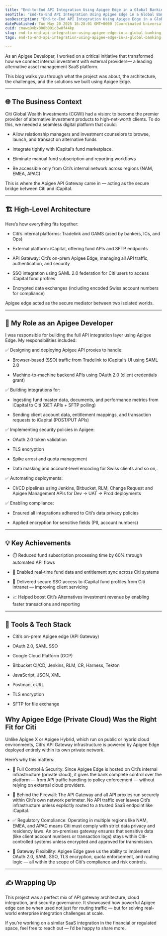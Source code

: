 ```yaml
---
title: "End-to-End API Integration Using Apigee Edge in a Global Banking Environment"
seoTitle: "End-to-End API Integration Using Apigee Edge in a Global Banking"
seoDescription: "End-to-End API Integration Using Apigee Edge in a Global Banking Environment"
datePublished: Tue May 20 2025 16:28:01 GMT+0000 (Coordinated Universal Time)
cuid: cmawq9vbx000b09ic3w0f44kp
slug: end-to-end-api-integration-using-apigee-edge-in-a-global-banking-environment
tags: end-to-end-api-integration-using-apigee-edge-in-a-global-banking-environment, apigee-with-banking-sector, apigee-real-world-project-example, end-to-end-api-integration

---
```


As an Apigee Developer, I worked on a critical initiative that transformed how we connect internal investment with external providers— a leading alternative asset management SaaS platform.

This blog walks you through what the project was about, the architecture, the challenges, and the solutions we built using Apigee Edge.

---

## 🌐 The Business Context

Citi Global Wealth Investments (CGWI) had a vision: to become the premier provider of alternative investment products to high-net-worth clients. To do this, we needed a seamless digital platform that could:

* Allow relationship managers and investment counselors to browse, launch, and transact on alternative funds
    
* Integrate tightly with iCapital’s fund marketplace.
    
* Eliminate manual fund subscription and reporting workflows
    
* Be accessible only from Citi’s internal network across regions (NAM, EMEA, APAC)
    

This is where the Apigee API Gateway came in — acting as the secure bridge between Citi and iCapital.

---

## 🏗️ High-Level Architecture

Here’s how everything fits together:

* Citi’s internal platforms: Tradelink and GAMS (used by bankers, ICs, and Ops)
    
* External platform: iCapital, offering fund APIs and SFTP endpoints
    
* API Gateway: Citi’s on-prem Apigee Edge, managing all API traffic, authentication, and security
    
* SSO integration using SAML 2.0 federation for Citi users to access iCapital fund profiles
    
* Encrypted data exchanges (including encoded Swiss account numbers for compliance)
    

Apigee edge acted as the secure mediator between two isolated worlds.

---

## 🔧 My Role as an Apigee Developer

I was responsible for building the full API integration layer using Apigee Edge. My responsibilities included:

✅ Designing and deploying Apigee API proxies to handle:

* Browser-based (SSO) traffic from Tradelink to iCapital’s UI using SAML 2.0
    
* Machine-to-machine backend APIs using OAuth 2.0 (client credentials grant)
    

✅ Building integrations for:

* Ingesting fund master data, documents, and performance metrics from iCapital to Citi (GET APIs + SFTP polling)
    
* Sending client account data, entitlement mappings, and transaction requests to iCapital (POST/PUT APIs)
    

✅ Implementing security policies in Apigee:

* OAuth 2.0 token validation
    
* TLS encryption
    
* Spike arrest and quota management
    
* Data masking and account-level encoding for Swiss clients and so on,.
    

✅ Automating deployments:

* CI/CD pipelines using Jenkins, Bitbucket, RLM, Change Request and Apigee Management APIs for Dev → UAT → Prod deployments
    

✅ Enabling compliance:

* Ensured all integrations adhered to Citi’s data privacy policies
    
* Applied encryption for sensitive fields (PII, account numbers)
    

---

## 💡 Key Achievements

* ⏱️ Reduced fund subscription processing time by 60% through automated API flows
    
* 🔁 Enabled real-time fund data and entitlement sync across Citi systems
    
* 🔐 Delivered secure SSO access to iCapital fund profiles from Citi intranet — improving client servicing
    
* 📈 Helped boost Citi’s Alternatives investment revenue by enabling faster transactions and reporting
    

---

## 🧰 Tools & Tech Stack

* Citi’s on-prem Apigee edge (API Gateway)
    
* OAuth 2.0, SAML SSO
    
* Google Cloud Platform (GCP)
    
* Bitbucket CI/CD, Jenkins, RLM, CR, Harness, Tekton
    
* JavaScript, JSON, XML
    
* Postman, cURL
    
* TLS encryption
    
* SFTP for file exchange
    

## Why Apigee Edge (Private Cloud) Was the Right Fit for Citi

Unlike Apigee X or Apigee Hybrid, which run on public or hybrid cloud environments, Citi’s API Gateway infrastructure is powered by Apigee Edge deployed entirely within its own private network.

Here’s why this matters:

* 🔐 Full Control & Security: Since Apigee Edge is hosted on Citi’s internal infrastructure (private cloud), it gives the bank complete control over the platform — from API traffic handling to policy enforcement — without relying on external cloud providers.
    
* 🧱 Behind the Firewall: The API Gateway and all API proxies run securely within Citi’s own network perimeter. No API traffic ever leaves Citi’s infrastructure unless explicitly routed to a trusted SaaS endpoint like iCapital.
    
* ✅ Regulatory Compliance: Operating in multiple regions like NAM, EMEA, and APAC means Citi must comply with strict data privacy and residency laws. An on-premises gateway ensures that sensitive data (like client account numbers or transaction logs) stays within Citi-controlled systems unless encrypted and approved for transmission.
    
* 🔄 Gateway Flexibility: Apigee Edge gave us the ability to implement OAuth 2.0, SAML SSO, TLS encryption, quota enforcement, and routing logic — all within the scope of Citi’s compliance and risk controls.
    

---

## ✍️ Wrapping Up

This project was a perfect mix of API gateway architecture, cloud integration, and security governance. It showcased how powerful Apigee edge can be when used not just for routing traffic — but for solving real-world enterprise integration challenges at scale.

If you’re working on a similar SaaS integration in the financial or regulated space, feel free to reach out — I’d be happy to share more.